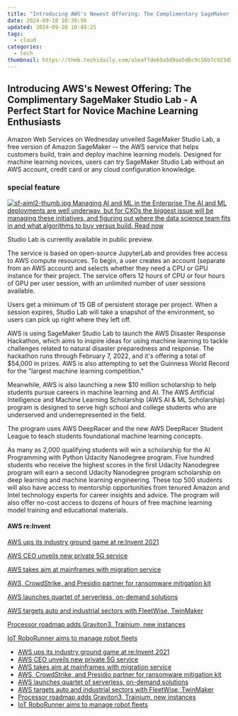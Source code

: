 ```yaml
---
title: "Introducing AWS's Newest Offering: The Complimentary SageMaker Studio Lab - A Perfect Start for Novice Machine Learning Enthusiasts"
date: 2024-09-18 10:30:56
updated: 2024-09-20 10:49:25
tags:
  - cloud
categories:
  - tech
thumbnail: https://thmb.techidaily.com/a1eaffde65a5d9aa5d6c9c56b7c923db02320385e1901d74ac0ecd4410ed56d0.jpg
---
```


## Introducing AWS's Newest Offering: The Complimentary SageMaker Studio Lab - A Perfect Start for Novice Machine Learning Enthusiasts

Amazon Web Services on Wednesday unveiled SageMaker Studio Lab, a free version of Amazon SageMaker -- the AWS service that helps customers build, train and deploy machine learning models. Designed for machine learning novices, users can try SageMaker Studio Lab without an AWS account, credit card or any cloud configuration knowledge. 

### special feature

[![sf-aiml2-thumb.jpg](https://www.zdnet.com/a/img/resize/8e87b92d34389703558e4bbfba61afa3e05f3221/2019/03/27/6cefbef0-81a0-4c23-b2d1-b8d90d815b3e/sf-aiml2-thumb.jpg?auto=webp&fit=crop&frame=1&height=238.5&width=459) Managing AI and ML in the Enterprise The AI and ML deployments are well underway, but for CXOs the biggest issue will be managing these initiatives, and figuring out where the data science team fits in and what algorithms to buy versus build.  Read now](https://www.zdnet.com/topic/managing-ai-and-ml-in-the-enterprise/)

Studio Lab is currently available in public preview.

The service is based on open-source JupyterLab and provides free access to AWS compute resources. To begin, a user creates an account (separate from an AWS account) and selects whether they need a CPU or GPU instance for their project. The service offers 12 hours of CPU or four hours of GPU per user session, with an unlimited number of user sessions available. 

Users get a minimum of 15 GB of persistent storage per project. When a session expires, Studio Lab will take a snapshot of the environment, so users can pick up right where they left off.

AWS is using SageMaker Studio Lab to launch the AWS Disaster Response Hackathon, which aims to inspire ideas for using machine learning to tackle challenges related to natural disaster preparedness and response. The hackathon runs through February 7, 2022, and it's offering a total of $54,000 in prizes. AWS is also attempting to set the Guinness World Record for the "largest machine learning competition."

Meanwhile, AWS is also launching a new $10 million scholarship to help students pursue careers in machine learning and AI. The AWS Artificial Intelligence and Machine Learning Scholarship (AWS AI & ML Scholarship) program is designed to serve high school and college students who are underserved and underrepresented in the field. 

The program uses AWS DeepRacer and the new AWS DeepRacer Student League to teach students foundational machine learning concepts. 

As many as 2,000 qualifying students will win a scholarship for the AI Programming with Python Udacity Nanodegree program. Five hundred students who receive the highest scores in the first Udacity Nanodegree program will earn a second Udacity Nanodegree program scholarship on deep learning and machine learning engineering. These top 500 students will also have access to mentorship opportunities from tenured Amazon and Intel technology experts for career insights and advice. The program will also offer no-cost access to dozens of hours of free machine learning model training and educational materials.

#### AWS re:Invent

[AWS ups its industry ground game at re:Invent 2021](https://www.zdnet.com/article/aws-ups-its-industry-ground-game-at-reinvent-2021/ "AWS ups its industry ground game at re:Invent 2021")

[AWS CEO unveils new private 5G service](https://www.zdnet.com/article/aws-ceo-announces-private-5g-at-reinvent-2021/ "AWS CEO unveils new private 5G service")

[AWS takes aim at mainframes with migration service](https://www.zdnet.com/article/aws-takes-aim-at-mainframes-with-migration-service/ "AWS takes aim at mainframes with migration service")

[AWS, CrowdStrike, and Presidio partner for ransomware mitigation kit](https://www.zdnet.com/article/amazon-web-services-crowdstrike-and-presidio-partner-for-ransomware-mitigation-kit/ "AWS, CrowdStrike, and Presidio partner for ransomware mitigation kit")

[AWS launches quartet of serverless, on-demand solutions](https://www.zdnet.com/article/aws-goes-all-in-on-serverless-on-demand-solutions-with-quartet-of-launches/ "AWS launches quartet of serverless, on-demand solutions")

[AWS targets auto and industrial sectors with FleetWise, TwinMaker](https://www.zdnet.com/article/aws-targets-auto-and-industrial-sectors-with-fleetwise-twinmaker/ "AWS targets auto and industrial sectors with FleetWise, TwinMaker")

[Processor roadmap adds Graviton3, Trainium, new instances](https://www.zdnet.com/article/aws-fleshes-out-processor-roadmap-with-graviton3-trainium-new-instances/ "Processor roadmap adds Graviton3, Trainium, new instances")

[IoT RoboRunner aims to manage robot fleets](https://www.zdnet.com/article/aws-launches-aws-iot-roborunner-aims-to-manage-robot-fleets/ "IoT RoboRunner aims to manage robot fleets")

* [AWS ups its industry ground game at re:Invent 2021](https://www.zdnet.com/article/aws-ups-its-industry-ground-game-at-reinvent-2021/ "AWS ups its industry ground game at re:Invent 2021")
* [AWS CEO unveils new private 5G service](https://www.zdnet.com/article/aws-ceo-announces-private-5g-at-reinvent-2021/ "AWS CEO unveils new private 5G service")
* [AWS takes aim at mainframes with migration service](https://www.zdnet.com/article/aws-takes-aim-at-mainframes-with-migration-service/ "AWS takes aim at mainframes with migration service")
* [AWS, CrowdStrike, and Presidio partner for ransomware mitigation kit](https://www.zdnet.com/article/amazon-web-services-crowdstrike-and-presidio-partner-for-ransomware-mitigation-kit/ "AWS, CrowdStrike, and Presidio partner for ransomware mitigation kit")
* [AWS launches quartet of serverless, on-demand solutions](https://www.zdnet.com/article/aws-goes-all-in-on-serverless-on-demand-solutions-with-quartet-of-launches/ "AWS launches quartet of serverless, on-demand solutions")
* [AWS targets auto and industrial sectors with FleetWise, TwinMaker](https://www.zdnet.com/article/aws-targets-auto-and-industrial-sectors-with-fleetwise-twinmaker/ "AWS targets auto and industrial sectors with FleetWise, TwinMaker")
* [Processor roadmap adds Graviton3, Trainium, new instances](https://www.zdnet.com/article/aws-fleshes-out-processor-roadmap-with-graviton3-trainium-new-instances/ "Processor roadmap adds Graviton3, Trainium, new instances")
* [IoT RoboRunner aims to manage robot fleets](https://www.zdnet.com/article/aws-launches-aws-iot-roborunner-aims-to-manage-robot-fleets/ "IoT RoboRunner aims to manage robot fleets")

<ins class="adsbygoogle"
     style="display:block"
     data-ad-format="autorelaxed"
     data-ad-client="ca-pub-7571918770474297"
     data-ad-slot="1223367746"></ins>



<ins class="adsbygoogle"
     style="display:block"
     data-ad-client="ca-pub-7571918770474297"
     data-ad-slot="8358498916"
     data-ad-format="auto"
     data-full-width-responsive="true"></ins>
